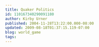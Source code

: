 ```yaml
---
title: Quaker Politics
id: 110167340290091180
author: Kirby Urner
published: 2004-11-28T13:22:00.000-08:00
updated: 2009-08-18T01:37:15.119-07:00
blog: world_game
tags: 
---
```



